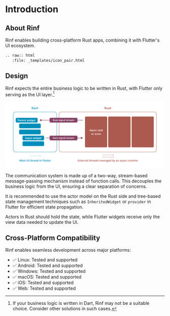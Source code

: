 # Introduction

## About Rinf

Rinf enables building cross-platform Rust apps, combining it with Flutter's UI ecosystem.

```{eval-rst}
.. raw:: html
   :file: _templates/icon_pair.html
```

## Design

Rinf expects the entire business logic to be written in Rust, with Flutter only serving as the UI layer.[^1]

[^1]: If your business logic is written in Dart, Rinf may not be a suitable choice. Consider other solutions in such cases.

![Rinf design](_static/rinf_design.png)

The communication system is made up of a two-way, stream-based message-passing mechanism instead of function calls. This decouples the business logic from the UI, ensuring a clear separation of concerns.

It is recommended to use the actor model on the Rust side and tree-based state management techniques such as `InheritedWidget` or `provider` in Flutter for efficient state propagation.

Actors in Rust should hold the state, while Flutter widgets receive only the view data needed to update the UI.

## Cross-Platform Compatibility

Rinf enables seamless development across major platforms:

- ✅ Linux: Tested and supported
- ✅ Android: Tested and supported
- ✅ Windows: Tested and supported
- ✅ macOS: Tested and supported
- ✅ iOS: Tested and supported
- ✅ Web: Tested and supported
